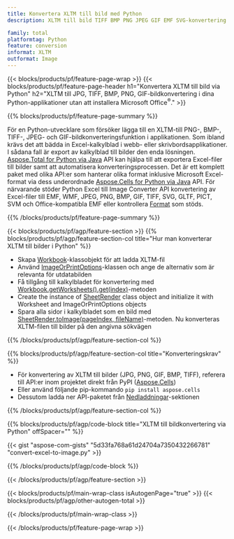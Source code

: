 ```yaml
---
title: Konvertera XLTM till bild med Python
description: XLTM till bild TIFF BMP PNG JPEG GIF EMF SVG-konvertering i dina Python-applikationer utan att använda Microsoft Excel 

family: total
platformtag: Python
feature: conversion
informat: XLTM
outformat: Image
---
```

{{< blocks/products/pf/feature-page-wrap >}}
{{< blocks/products/pf/feature-page-header h1="Konvertera XLTM till bild via Python" h2="XLTM till JPG, TIFF, BMP, PNG, GIF-bildkonvertering i dina Python-applikationer utan att installera Microsoft Office<sup>&reg;</sup>." >}}

{{% blocks/products/pf/feature-page-summary %}}

För en Python-utvecklare som försöker lägga till en XLTM-till PNG-, BMP-, TIFF-, JPEG- och GIF-bildkonverteringsfunktion i applikationen. Som ibland krävs det att bädda in Excel-kalkylblad i webb- eller skrivbordsapplikationer. I sådana fall är export av kalkylblad till bilder den enda lösningen. [Aspose.Total for Python via Java](https://products.aspose.com/total/python-java/) API kan hjälpa till att exportera Excel-filer till bilder samt att automatisera konverteringsprocessen. Det är ett komplett paket med olika API:er som hanterar olika format inklusive Microsoft Excel-format via dess underordnade [Aspose.Cells for Python via Java](https://products.aspose.com/cells/python-java/) API. För närvarande stöder Python Excel till Image Converter API konvertering av Excel-filer till EMF, WMF, JPEG, PNG, BMP, GIF, TIFF, SVG, GLTF, PICT, SVM och Office-kompatibla EMF eller kontrollera [Format](https://docs.aspose.com/cells/python-java/supported-file-formats/) som stöds. 

{{% /blocks/products/pf/feature-page-summary %}}

{{< blocks/products/pf/agp/feature-section >}}
{{% blocks/products/pf/agp/feature-section-col title="Hur man konverterar XLTM till bilder i Python" %}}

- Skapa [Workbook](https://reference.aspose.com/cells/python-java/asposecells.api/Workbook)-klassobjekt för att ladda XLTM-fil
- Använd [ImageOrPrintOptions](https://reference.aspose.com/cells/python-java/asposecells.api/ImageOrPrintOptions)-klassen och ange de alternativ som är relevanta för utdatabilden
- Få tillgång till kalkylbladet för konvertering med [Workbook.getWorksheets().get(index)](https://reference.aspose.com//cells/python-java/asposecells.api/worksheetcollection#Item%20(int))-metoden
- Create the instance of [SheetRender](https://reference.aspose.com/cells/python/asposecells.api/SheetRender) class object and initialize it with Worksheet and ImageOrPrintOptions objects
- Spara alla sidor i kalkylbladet som en bild med [SheetRender.toImage(pageIndex, fileName)](https://reference.aspose.com//cells/python-java/asposecells.api/sheetrender#toImage(int,%20java.lang.String))-metoden. Nu konverteras XLTM-filen till bilder på den angivna sökvägen

{{% /blocks/products/pf/agp/feature-section-col %}}

{{% blocks/products/pf/agp/feature-section-col title="Konverteringskrav" %}}

- För konvertering av XLTM till bilder (JPG, PNG, GIF, BMP, TIFF), referera till API:er inom projektet direkt från PyPI ([Aspose.Cells](https://pypi.org/project/aspose-cells/))
- Eller använd följande pip-kommando ```pip install aspose.cells``` 
- Dessutom ladda ner API-paketet från [Nedladdningar](https://releases.aspose.comcells/python-java)-sektionen 
 

{{% /blocks/products/pf/agp/feature-section-col %}}

{{% blocks/products/pf/agp/code-block title="XLTM till bildkonvertering via Python" offSpacer="" %}}

{{< gist "aspose-com-gists" "5d33fa768a61d24704a7350432266781" "convert-excel-to-image.py" >}}

{{% /blocks/products/pf/agp/code-block %}}

{{< /blocks/products/pf/agp/feature-section >}}

{{< blocks/products/pf/main-wrap-class isAutogenPage="true" >}}
{{< blocks/products/pf/agp/other-autogen-total >}}

{{< /blocks/products/pf/main-wrap-class >}}

{{< /blocks/products/pf/feature-page-wrap >}}